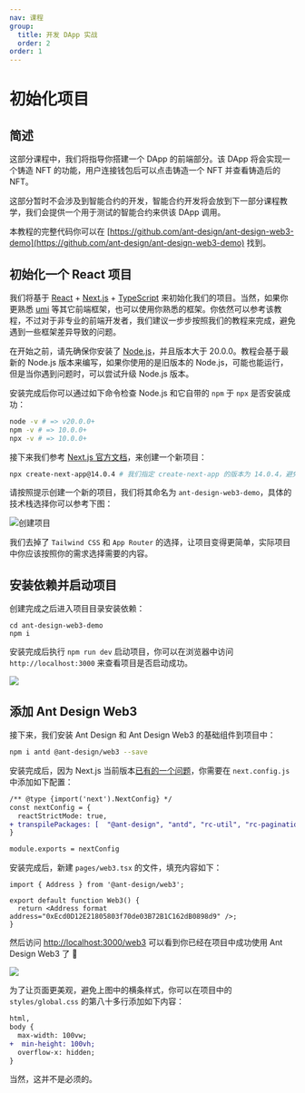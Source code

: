 ```yaml
---
nav: 课程
group:
  title: 开发 DApp 实战
  order: 2
order: 1
---
```


# 初始化项目

## 简述

这部分课程中，我们将指导你搭建一个 DApp 的前端部分。该 DApp 将会实现一个铸造 NFT 的功能，用户连接钱包后可以点击铸造一个 NFT 并查看铸造后的 NFT。

这部分暂时不会涉及到智能合约的开发，智能合约开发将会放到下一部分课程教学，我们会提供一个用于测试的智能合约来供该 DApp 调用。

本教程的完整代码你可以在 [https://github.com/ant-design/ant-design-web3-demo](https://github.com/ant-design/ant-design-web3-demo) 找到。

## 初始化一个 React 项目

我们将基于 [React](https://react.dev/) + [Next.js](https://nextjs.org/) + [TypeScript](https://www.typescriptlang.org/) 来初始化我们的项目。当然，如果你更熟悉 [umi](https://nextjs.org/) 等其它前端框架，也可以使用你熟悉的框架。你依然可以参考该教程，不过对于非专业的前端开发者，我们建议一步步按照我们的教程来完成，避免遇到一些框架差异导致的问题。

在开始之前，请先确保你安装了 [Node.js](https://nodejs.org/)，并且版本大于 20.0.0。教程会基于最新的 Node.js 版本来编写，如果你使用的是旧版本的 Node.js，可能也能运行，但是当你遇到问题时，可以尝试升级 Node.js 版本。

安装完成后你可以通过如下命令检查 Node.js 和它自带的 `npm` 于 `npx` 是否安装成功：

```bash
node -v # => v20.0.0+
npm -v # => 10.0.0+
npx -v # => 10.0.0+
```

接下来我们参考 [Next.js 官方文档](https://nextjs.org/docs/getting-started/installation)，来创建一个新项目：

```bash
npx create-next-app@14.0.4 # 我们指定 create-next-app 的版本为 14.0.4，避免升级带来的差异影响教程的细节
```

请按照提示创建一个新的项目，我们将其命名为 `ant-design-web3-demo`，具体的技术栈选择你可以参考下图：

![创建项目](./img/init-next.png)

我们去掉了 `Tailwind CSS` 和 `App Router` 的选择，让项目变得更简单，实际项目中你应该按照你的需求选择需要的内容。

## 安装依赖并启动项目

创建完成之后进入项目目录安装依赖：

```base
cd ant-design-web3-demo
npm i
```

安装完成后执行 `npm run dev` 启动项目，你可以在浏览器中访问 `http://localhost:3000` 来查看项目是否启动成功。

![](./img/next-init-page.png)

## 添加 Ant Design Web3

接下来，我们安装 Ant Design 和 Ant Design Web3 的基础组件到项目中：

```bash
npm i antd @ant-design/web3 --save
```

安装完成后，因为 Next.js 当前版本[已有的一个问题](https://github.com/ant-design/ant-design/issues/46053)，你需要在 `next.config.js` 中添加如下配置：

```diff
/** @type {import('next').NextConfig} */
const nextConfig = {
  reactStrictMode: true,
+ transpilePackages: [  "@ant-design", "antd", "rc-util", "rc-pagination", "rc-picker", "rc-input" ],
}

module.exports = nextConfig
```

安装完成后，新建 `pages/web3.tsx` 的文件，填充内容如下：

```tsx | pure
import { Address } from '@ant-design/web3';

export default function Web3() {
  return <Address format address="0xEcd0D12E21805803f70de03B72B1C162dB0898d9" />;
}
```

然后访问 [http://localhost:3000/web3](http://localhost:3000/web3) 可以看到你已经在项目中成功使用 Ant Design Web3 了 🎉

![](./img/dev-success.png)

为了让页面更美观，避免上图中的横条样式，你可以在项目中的 `styles/global.css` 的第八十多行添加如下内容：

```diff
html,
body {
  max-width: 100vw;
+  min-height: 100vh;
  overflow-x: hidden;
}
```

当然，这并不是必须的。
